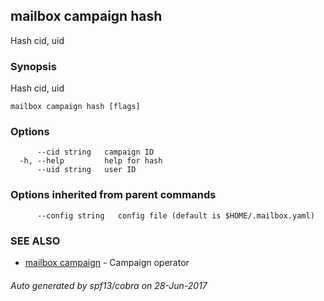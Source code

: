 ## mailbox campaign hash

Hash cid, uid

### Synopsis


Hash cid, uid

```
mailbox campaign hash [flags]
```

### Options

```
      --cid string   campaign ID
  -h, --help         help for hash
      --uid string   user ID
```

### Options inherited from parent commands

```
      --config string   config file (default is $HOME/.mailbox.yaml)
```

### SEE ALSO
* [mailbox campaign](mailbox_campaign.md)	 - Campaign operator

###### Auto generated by spf13/cobra on 28-Jun-2017
